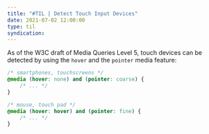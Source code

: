 ```yaml
---
title: "#TIL | Detect Touch Input Devices"
date: 2021-07-02 12:00:00
type: til
syndication: 
---
```


As of the W3C draft of Media Queries Level 5, touch devices can be detected by using the ``hover`` and the ``pointer`` media feature:

```css
/* smartphones, touchscreens */
@media (hover: none) and (pointer: coarse) {
    /* ... */
}

/* mouse, touch pad */
@media (hover: hover) and (pointer: fine) {
    /* ... */
}
```
